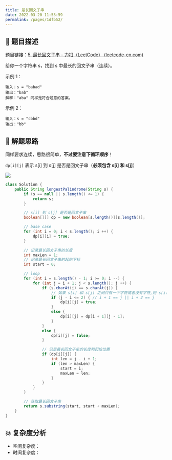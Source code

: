 ```yaml
---
title: 最长回文子串
date: 2022-03-20 11:53:59
permalink: /pages/1dfb52/
---
```


## 📃 题目描述

题目链接：[5. 最长回文子串 - 力扣（LeetCode） (leetcode-cn.com)](https://leetcode-cn.com/problems/longest-palindromic-substring/)

给你一个字符串 s，找到 s 中最长的回文子串（连续）。

 

示例 1：

```
输入：s = "babad"
输出："bab"
解释："aba" 同样是符合题意的答案。
```

示例 2：

```
输入：s = "cbbd"
输出："bb"
```

## 🔔 解题思路

同样要求连续，思路很简单，**不过要注意下循环顺序**！

`dp[i][j]` 表示 s[i] 到 s[j] 是否是回文子串（**必须包含 s[i] 和 s[j]**）

![](https://cs-wiki.oss-cn-shanghai.aliyuncs.com/img/20220222102103.png)


```java
class Solution {
    public String longestPalindrome(String s) {
        if (s == null || s.length() <= 1) {
            return s;
        }

        // s[i] 到 s[j] 是否是回文子串
        boolean[][] dp = new boolean[s.length()][s.length()];

        // base case
        for (int i = 0; i < s.length(); i ++) {
            dp[i][i] = true;
        }

        // 记录最长回文子串的长度
        int maxLen = 1;
        // 记录最长回文子串的起始下标
        int start = 0;

        // loop
        for (int i = s.length() - 1; i >= 0; i --) {
            for (int j = i + 1; j < s.length(); j ++) {
                if (s.charAt(i) == s.charAt(j)) {
                    // 如果 s[i] 和 s[j] 之间只有一个字符或者没有字符,则 s[i:j] 为回文
                    if (j - i <= 2) { // i + 1 == j || i + 2 == j
                        dp[i][j] = true;
                    }
                    else {
                        dp[i][j] = dp[i + 1][j - 1];
                    }
                }
                else {
                    dp[i][j] = false;
                }

                // 记录最长回文子串的长度和起始位置
                if (dp[i][j]) {
                    int len = j - i + 1;
                    if (len > maxLen) {
                        start = i;
                        maxLen = len;
                    }
                }
            }
        }

        // 获取最长回文子串
        return s.substring(start, start + maxLen);
    }
}
```

## 💥 复杂度分析

- 空间复杂度：
- 时间复杂度：

